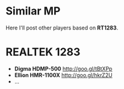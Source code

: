 # Similar MP #

Here I'll post other players based on **RT1283**.


# REALTEK 1283 #

  * **Digma HDMP-500** http://goo.gl/tBtXPp
  * **Ellion HMR-1100X** http://goo.gl/hkrZ2U
  * ...